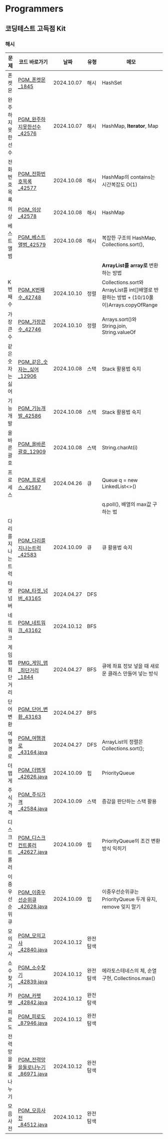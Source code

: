 # Programmers
## 코딩테스트 고득점 Kit
### 해시
| 문제          | 코드 바로가기                                                                                                               | 날짜         | 유형   | 메모                                                                          |
|-------------|-----------------------------------------------------------------------------------------------------------------------|------------|------|-----------------------------------------------------------------------------|
| 폰켓몬         | [PGM_폰켓몬_1845](PGM_폰켓몬_1845.java)                                                                                     | 2024.10.07 | 해시   | HashSet                                                                     |
| 완주하지 못한 선수  | [PGM_완주하지못한선수_42576](PGM_완주하지못한선수_42576.java)                                                                         | 2024.10.07 | 해시   | HashMap, **Iterator**, Map                                                  |
| 전화번호 목록     | [PGM_전화번호목록_42577](PGM_전화번호목록_42577.java)                                                                             | 2024.10.08 | 해시   | HashMap의 contains는 시간복잡도 O(1)                                               |
| 의상          | [PGM_의상_42578](PGM_의상_42578.java)                                                                                     | 2024.10.08 | 해시   | HashMap                                                                     |
| 베스트앨범       | [PGM_베스트앨범_42579](PGM_베스트앨범_42579.java)                                                                               | 2024.10.08 | 해시   | 복잡한 구조의 HashMap, Collections.sort(),                                        |
|             |                                                                                                                       |            |      | **ArrayList를 array로** 변환하는 방법                                               |
| K번째 수       | [PGM_K번째수_42748](PGM_K번째수_42748.java)                                                                                 | 2024.10.10 | 정렬   | Collections.sort와 ArrayList를 int[]배열로 반환하는 방법 + (10/10풀이)Arrays.copyOfRange |
| 가장 큰 수      | [PGM_가장큰수_42746](PGM_가장큰수_42746.java)                                                                                 | 2024.10.10 | 정렬   | Arrays.sort()와 String.join, String.valueOf                                  |
| 같은 숫자는 싫어   | [PGM_같은_숫자는_싫어_12906](PGM_같은_숫자는_싫어_12906.java)                                                                       | 2024.10.08 | 스택   | Stack 활용법 숙지                                                                |
| 기능 개발       | [PGM_기능개발_42586](PGM_기능개발_42586.java)                                                                                 | 2024.10.08 | 스택   | Stack 활용법 숙지                                                                |
| 올바른 괄호      | [PGM_올바른괄호_12909](PGM_올바른괄호_12909.java)                                                                               | 2024.10.08 | 스택   | String.charAt(i)                                                            |                                                  
| 프로세스        | [PGM_프로세스_42587](PGM_프로세스_42587.java)                                                                                 | 2024.04.26 | 큐    | Queue<Integer> q = new LinkedList<>()                                       |                                                  
|             |                                                                                                                       |            |      | q.poll(), 배열의 max값 구하는 법                                                    |
| 다리를 지나는 트럭  | [PGM_다리를지나는트럭_42583](PGM_다리를지나는트럭_42583.java)                                                                         | 2024.10.09 | 큐    | 큐 활용법 숙지                                                                    |
| 타겟 넘버       | [PGM_타겟_넘버_43165](PGM_타겟_넘버_43165.java)                                                                               | 2024.04.27 | DFS  |                                                                             |
| 네트워크        | [PGM_네트워크_43162](PGM_네트워크_43162.java)                                                                                 | 2024.10.12 | BFS  |                                                                             |
| 게임 맵 최단거리   | [PMG_게임_맵_최단거리_1844](PMG_게임_맵_최단거리_1844.java)                                                                         | 2024.04.27 | BFS  | 큐에 좌표 정보 넣을 때 새로운 클래스 만들어 넣는 방식                                             |
| 단어 변환       | [PGM_단어_변환_43163](PGM_단어_변환_43163.java)                                                                               | 2024.04.27 | BFS  |                                                                             |
| 여행경로        | [PGM_여행경로_43164.java](PGM_여행경로_43164.java)                                                                            | 2024.04.27 | DFS  | ArrayList의 정렬은 Collections.sort();                                          |
| 더맵게         | [PGM_더맵게_42626.java](PGM_더맵게_42626.java)                                                                              | 2024.10.09 | 힙    | PriorityQueue<T>                                                            |
| 주식가격        | [PGM_주식가격_42584.java](PGM_주식가격_42584.java)                                                                            | 2024.10.09 | 스택   | 증감을 판단하는 스택 활용                                                              |
| 디스크 컨트롤러    | [PGM_디스크컨트롤러_42627.java](PGM_디스크컨트롤러_42627.java)                                                                      | 2024.10.09 | 힙    | PriorityQueue의 조건 변환 방식 익히기                                                 |
| 이중우선순위큐     | [PGM_이중우선순위큐_42628.java](PGM_이중우선순위큐_42628.java)                                                                      | 2024.10.09 | 힙    | 이중우선순위큐는 PriorityQueue 두개 유지, remove 잊지 말기                                  |
| 모의고사        | [PGM_모의고사_42840.java](PGM_%EB%AA%A8%EC%9D%98%EA%B3%A0%EC%82%AC_42840.java)                                            | 2024.10.12 | 완전탐색 |                                                                             |
| 소수찾기        | [PGM_소수찾기_42839.java](PGM_%EC%86%8C%EC%88%98%EC%B0%BE%EA%B8%B0_42839.java)                                            | 2024.10.12 | 완전탐색 | 에라토스테네스의 체, 순열 구현, Collectinos.max()                                        |
| 카펫          | [PGM_카펫_42842.java](PGM_%EC%B9%B4%ED%8E%AB_42842.java)                                                                | 2024.10.12 | 완전탐색 |                                                                             |
| 피로도         | [PGM_피로도_87946.java](PGM_%ED%94%BC%EB%A1%9C%EB%8F%84_87946.java)                                                      | 2024.10.12 | 완전탐색 |                                                                             |
| 전력망을 둘로 나누기 | [PGM_전력망을둘로나누기_86971.java](PGM_전력망을둘로나누기_86971.java) | 2024.10.12 | 완전탐색 |                                                                             |
| 모음사전        | [PGM_모음사전_84512.java](PGM_모음사전_84512.java) | 2024.10.12 | 완전탐색 |                                                                             |
